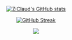 <div id="stats" align="center">

[![ZiClaud's GitHub stats](https://github-readme-stats.vercel.app/api?username=ZiClaud&show_icons=true&theme=github_dark&hide_border=true&include_all_commits=true&count_private=true&rank_icon=github)](https://github.com/anuraghazra/github-readme-stats)

[![GitHub Streak](http://github-readme-streak-stats.herokuapp.com?user=ZiClaud&show_icons=true&theme=github-dark-blue&hide_border=true&date_format=j%20M%5B%20Y%5D)](https://git.io/streak-stats)
  <!--
[![Languages](https://github-readme-stats.vercel.app/api/top-langs/?username=ZiClaud&show_icons=true&theme=github_dark&hide_border=true&include_all_commits=true)](https://github.com/anuraghazra/github-readme-stats)
-->  
[![](https://visitcount.itsvg.in/api?id=ZiClaud&label=Profile%20Views&color=12&icon=5&pretty=true)](https://visitcount.itsvg.in)
</div>

<!-- Proudly created with GPRM ( https://gprm.itsvg.in ) -->


<!--
# 📊 GitHub Stats:
![](https://github-readme-stats.vercel.app/api?username=ZiClaud&theme=github_dark&hide_border=true&include_all_commits=true&count_private=true)<br/>
![](https://github-readme-streak-stats.herokuapp.com/?user=ZiClaud&theme=github_dark&hide_border=true)<br/>
![](https://github-readme-stats.vercel.app/api/top-langs/?username=ZiClaud&theme=github_dark&hide_border=true&include_all_commits=true&count_private=true&layout=compact)
-->
